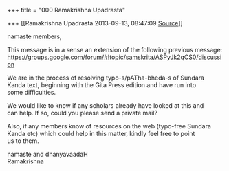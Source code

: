 +++
title = "000 Ramakrishna Upadrasta"

+++
[[Ramakrishna Upadrasta	2013-09-13, 08:47:09 [Source](https://groups.google.com/g/samskrita/c/xW-MezyfLwc)]]



namaste members,  
  
This message is in a sense an extension of the following previous message:  
<https://groups.google.com/forum/#!topic/samskrita/ASPyJk2qCS0/discussion>  
  
  
We are in the process of resolving typo-s/pATha-bheda-s of Sundara  
Kanda text, beginning with the Gita Press edition and have run into  
some difficulties.  
  
We would like to know if any scholars already have looked at this and  
can help. If so, could you please send a private mail?  
  
Also, if any members know of resources on the web (typo-free Sundara  
Kanda etc) which could help in this matter, kindly feel free to point  
us to them.  
  
namaste and dhanyavaadaH  
Ramakrishna  

